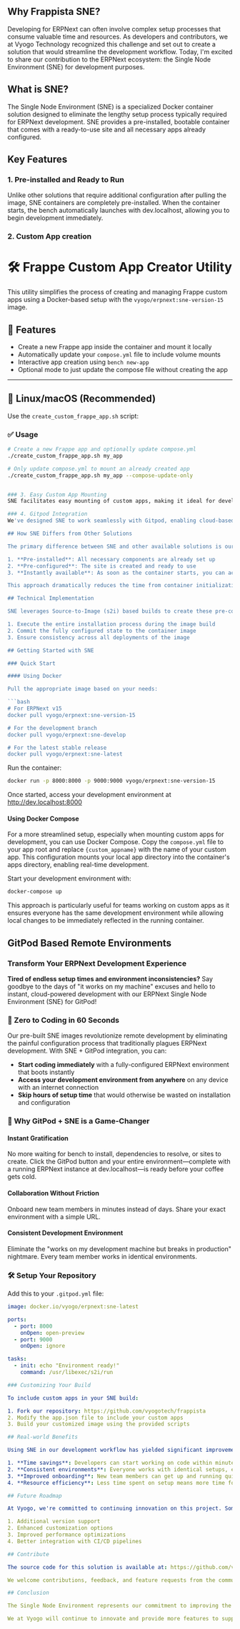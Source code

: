 ## Why Frappista SNE?

Developing for ERPNext can often involve complex setup processes that consume valuable time and resources. As developers and contributors, we at Vyogo Technology recognized this challenge and set out to create a solution that would streamline the development workflow. Today, I'm excited to share our contribution to the ERPNext ecosystem: the Single Node Environment (SNE) for development purposes.

## What is SNE?

The Single Node Environment (SNE) is a specialized Docker container solution designed to eliminate the lengthy setup process typically required for ERPNext development. SNE provides a pre-installed, bootable container that comes with a ready-to-use site and all necessary apps already configured.

## Key Features

### 1. Pre-installed and Ready to Run
Unlike other solutions that require additional configuration after pulling the image, SNE containers are completely pre-installed. When the container starts, the bench automatically launches with dev.localhost, allowing you to begin development immediately.

### 2. Custom App creation

# 🛠️ Frappe Custom App Creator Utility

This utility simplifies the process of creating and managing Frappe custom apps using a Docker-based setup with the `vyogo/erpnext:sne-version-15` image.

## 🚀 Features

- Create a new Frappe app inside the container and mount it locally
- Automatically update your `compose.yml` file to include volume mounts
- Interactive app creation using `bench new-app`
- Optional mode to just update the compose file without creating the app

---

## 🐧 Linux/macOS (Recommended)

Use the `create_custom_frappe_app.sh` script:

### ✅ Usage

```bash
# Create a new Frappe app and optionally update compose.yml
./create_custom_frappe_app.sh my_app

# Only update compose.yml to mount an already created app
./create_custom_frappe_app.sh my_app --compose-update-only


### 3. Easy Custom App Mounting
SNE facilitates easy mounting of custom apps, making it ideal for developers working on multiple apps simultaneously.

### 4. Gitpod Integration
We've designed SNE to work seamlessly with Gitpod, enabling cloud-based development environments that are consistent across your team.

## How SNE Differs from Other Solutions

The primary difference between SNE and other available solutions is our focus on immediate productivity. While most containers require additional installation steps, configuration, or site creation after initialization, our containers are:

1. **Pre-installed**: All necessary components are already set up
2. **Pre-configured**: The site is created and ready to use
3. **Instantly available**: As soon as the container starts, you can access dev.localhost

This approach dramatically reduces the time from container initialization to actual development work.

## Technical Implementation

SNE leverages Source-to-Image (s2i) based builds to create these pre-configured containers. This approach allows us to:

1. Execute the entire installation process during the image build
2. Commit the fully configured state to the container image
3. Ensure consistency across all deployments of the image

## Getting Started with SNE

### Quick Start

#### Using Docker

Pull the appropriate image based on your needs:

```bash
# For ERPNext v15
docker pull vyogo/erpnext:sne-version-15

# For the development branch
docker pull vyogo/erpnext:sne-develop

# For the latest stable release
docker pull vyogo/erpnext:sne-latest
```

Run the container:

```bash
docker run -p 8000:8000 -p 9000:9000 vyogo/erpnext:sne-version-15
```

Once started, access your development environment at http://dev.localhost:8000

#### Using Docker Compose

For a more streamlined setup, especially when mounting custom apps for development, you can use Docker Compose. Copy the `compose.yml` file to your app root and replace `{custom_appname}` with the name of your custom app. This configuration mounts your local app directory into the container's apps directory, enabling real-time development.

Start your development environment with:

```bash
docker-compose up
```
This approach is particularly useful for teams working on custom apps as it ensures everyone has the same development environment while allowing local changes to be immediately reflected in the running container.

## GitPod Based Remote Environments

### Transform Your ERPNext Development Experience

**Tired of endless setup times and environment inconsistencies?** Say goodbye to the days of "it works on my machine" excuses and hello to instant, cloud-powered development with our ERPNext Single Node Environment (SNE) for GitPod!

### 🚀 Zero to Coding in 60 Seconds

Our pre-built SNE images revolutionize remote development by eliminating the painful configuration process that traditionally plagues ERPNext development. With SNE + GitPod integration, you can:

- **Start coding immediately** with a fully-configured ERPNext environment that boots instantly
- **Access your development environment from anywhere** on any device with an internet connection
- **Skip hours of setup time** that would otherwise be wasted on installation and configuration

### 💪 Why GitPod + SNE is a Game-Changer

#### Instant Gratification
No more waiting for bench to install, dependencies to resolve, or sites to create. Click the GitPod button and your entire environment—complete with a running ERPNext instance at dev.localhost—is ready before your coffee gets cold.

#### Collaboration Without Friction
Onboard new team members in minutes instead of days. Share your exact environment with a simple URL.

#### Consistent Development Environment
Eliminate the "works on my development machine but breaks in production" nightmare. Every team member works in identical environments.

### 🛠️ Setup Your Repository

Add this to your `.gitpod.yml` file:

```yaml
image: docker.io/vyogo/erpnext:sne-latest

ports:
  - port: 8000
    onOpen: open-preview
  - port: 9000
    onOpen: ignore

tasks:
  - init: echo "Environment ready!"
    command: /usr/libexec/s2i/run

### Customizing Your Build

To include custom apps in your SNE build:

1. Fork our repository: https://github.com/vyogotech/frappista
2. Modify the app.json file to include your custom apps
3. Build your customized image using the provided scripts

## Real-world Benefits

Using SNE in our development workflow has yielded significant improvements:

1. **Time savings**: Developers can start working on code within minutes instead of hours
2. **Consistent environments**: Everyone works with identical setups, eliminating "works on my machine" issues
3. **Improved onboarding**: New team members can get up and running quickly
4. **Resource efficiency**: Less time spent on setup means more time for actual development

## Future Roadmap

At Vyogo, we're committed to continuing innovation on this project. Some features we're planning include:

1. Additional version support
2. Enhanced customization options
3. Improved performance optimizations
4. Better integration with CI/CD pipelines

## Contribute

The source code for this solution is available at: https://github.com/vyogotech/frappista

We welcome contributions, feedback, and feature requests from the community.

## Conclusion

The Single Node Environment represents our commitment to improving the developer experience in the ERPNext ecosystem. By eliminating setup time and providing a consistent, ready-to-use environment, we hope to boost productivity and lower the barrier to entry for ERPNext development.

We at Vyogo will continue to innovate and provide more features to support the ERPNext community.